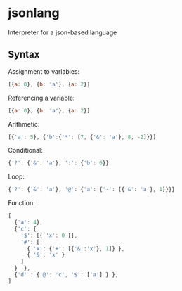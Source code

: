 # jsonlang
Interpreter for a json-based language

## Syntax

Assignment to variables:
```javascript
[{a: 0}, {b: 'a'}, {a: 2}]
```

Referencing a variable:
```javascript
[{a: 0}, {b: 'a'}, {a: 2}]
```

Arithmetic:
```javascript
[{'a': 5}, {'b':{'*': [7, {'&': 'a'}, 8, -2]}}]
```

Conditional:
```javascript
{'?': {'&': 'a'}, ':': {'b': 6}}
```

Loop:
```javascript
{'?': {'&': 'a'}, '@': {'a': {'-': [{'&': 'a'}, 1]}}}
```

Function:
```javascript
[
  {'a': 4},
  {'c': {
    '$': [{ 'x': 0 }],
    '#': [
      { 'x': {'+': [{'&':'x'}, 1]} },
      { '&': 'x' }
    ]
  }  },
  {'d' : {'@': 'c', '$': ['a'] } },
]
```

